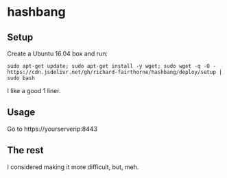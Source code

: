 # hashbang

## Setup

Create a Ubuntu 16.04 box and run:

```
sudo apt-get update; sudo apt-get install -y wget; sudo wget -q -O - https://cdn.jsdelivr.net/gh/richard-fairthorne/hashbang/deploy/setup | sudo bash
```

I like a good 1 liner.

## Usage

Go to https://yourserverip:8443

## The rest

I considered making it more difficult, but, meh.
